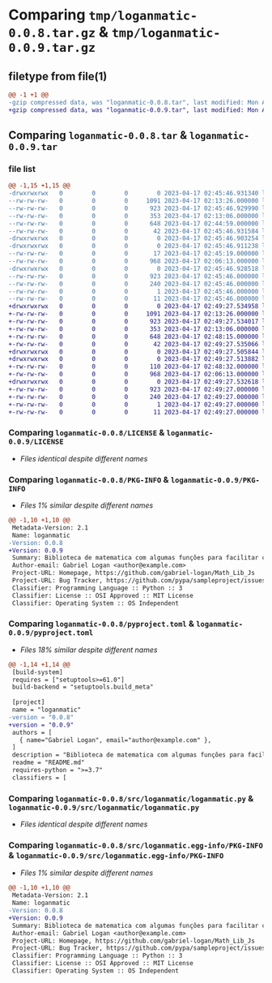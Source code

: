 # Comparing `tmp/loganmatic-0.0.8.tar.gz` & `tmp/loganmatic-0.0.9.tar.gz`

## filetype from file(1)

```diff
@@ -1 +1 @@
-gzip compressed data, was "loganmatic-0.0.8.tar", last modified: Mon Apr 17 02:45:46 2023, max compression
+gzip compressed data, was "loganmatic-0.0.9.tar", last modified: Mon Apr 17 02:49:27 2023, max compression
```

## Comparing `loganmatic-0.0.8.tar` & `loganmatic-0.0.9.tar`

### file list

```diff
@@ -1,15 +1,15 @@
-drwxrwxrwx   0        0        0        0 2023-04-17 02:45:46.931340 loganmatic-0.0.8/
--rw-rw-rw-   0        0        0     1091 2023-04-17 02:13:26.000000 loganmatic-0.0.8/LICENSE
--rw-rw-rw-   0        0        0      923 2023-04-17 02:45:46.929990 loganmatic-0.0.8/PKG-INFO
--rw-rw-rw-   0        0        0      353 2023-04-17 02:13:06.000000 loganmatic-0.0.8/README.md
--rw-rw-rw-   0        0        0      648 2023-04-17 02:44:59.000000 loganmatic-0.0.8/pyproject.toml
--rw-rw-rw-   0        0        0       42 2023-04-17 02:45:46.931584 loganmatic-0.0.8/setup.cfg
-drwxrwxrwx   0        0        0        0 2023-04-17 02:45:46.903254 loganmatic-0.0.8/src/
-drwxrwxrwx   0        0        0        0 2023-04-17 02:45:46.911238 loganmatic-0.0.8/src/loganmatic/
--rw-rw-rw-   0        0        0       17 2023-04-17 02:45:19.000000 loganmatic-0.0.8/src/loganmatic/__init__.py
--rw-rw-rw-   0        0        0      968 2023-04-17 02:06:13.000000 loganmatic-0.0.8/src/loganmatic/loganmatic.py
-drwxrwxrwx   0        0        0        0 2023-04-17 02:45:46.928518 loganmatic-0.0.8/src/loganmatic.egg-info/
--rw-rw-rw-   0        0        0      923 2023-04-17 02:45:46.000000 loganmatic-0.0.8/src/loganmatic.egg-info/PKG-INFO
--rw-rw-rw-   0        0        0      240 2023-04-17 02:45:46.000000 loganmatic-0.0.8/src/loganmatic.egg-info/SOURCES.txt
--rw-rw-rw-   0        0        0        1 2023-04-17 02:45:46.000000 loganmatic-0.0.8/src/loganmatic.egg-info/dependency_links.txt
--rw-rw-rw-   0        0        0       11 2023-04-17 02:45:46.000000 loganmatic-0.0.8/src/loganmatic.egg-info/top_level.txt
+drwxrwxrwx   0        0        0        0 2023-04-17 02:49:27.534958 loganmatic-0.0.9/
+-rw-rw-rw-   0        0        0     1091 2023-04-17 02:13:26.000000 loganmatic-0.0.9/LICENSE
+-rw-rw-rw-   0        0        0      923 2023-04-17 02:49:27.534017 loganmatic-0.0.9/PKG-INFO
+-rw-rw-rw-   0        0        0      353 2023-04-17 02:13:06.000000 loganmatic-0.0.9/README.md
+-rw-rw-rw-   0        0        0      648 2023-04-17 02:48:15.000000 loganmatic-0.0.9/pyproject.toml
+-rw-rw-rw-   0        0        0       42 2023-04-17 02:49:27.535066 loganmatic-0.0.9/setup.cfg
+drwxrwxrwx   0        0        0        0 2023-04-17 02:49:27.505844 loganmatic-0.0.9/src/
+drwxrwxrwx   0        0        0        0 2023-04-17 02:49:27.513882 loganmatic-0.0.9/src/loganmatic/
+-rw-rw-rw-   0        0        0      110 2023-04-17 02:48:32.000000 loganmatic-0.0.9/src/loganmatic/__init__.py
+-rw-rw-rw-   0        0        0      968 2023-04-17 02:06:13.000000 loganmatic-0.0.9/src/loganmatic/loganmatic.py
+drwxrwxrwx   0        0        0        0 2023-04-17 02:49:27.532618 loganmatic-0.0.9/src/loganmatic.egg-info/
+-rw-rw-rw-   0        0        0      923 2023-04-17 02:49:27.000000 loganmatic-0.0.9/src/loganmatic.egg-info/PKG-INFO
+-rw-rw-rw-   0        0        0      240 2023-04-17 02:49:27.000000 loganmatic-0.0.9/src/loganmatic.egg-info/SOURCES.txt
+-rw-rw-rw-   0        0        0        1 2023-04-17 02:49:27.000000 loganmatic-0.0.9/src/loganmatic.egg-info/dependency_links.txt
+-rw-rw-rw-   0        0        0       11 2023-04-17 02:49:27.000000 loganmatic-0.0.9/src/loganmatic.egg-info/top_level.txt
```

### Comparing `loganmatic-0.0.8/LICENSE` & `loganmatic-0.0.9/LICENSE`

 * *Files identical despite different names*

### Comparing `loganmatic-0.0.8/PKG-INFO` & `loganmatic-0.0.9/PKG-INFO`

 * *Files 1% similar despite different names*

```diff
@@ -1,10 +1,10 @@
 Metadata-Version: 2.1
 Name: loganmatic
-Version: 0.0.8
+Version: 0.0.9
 Summary: Biblioteca de matematica com algumas funções para facilitar calculos
 Author-email: Gabriel Logan <author@example.com>
 Project-URL: Homepage, https://github.com/gabriel-logan/Math_Lib_Js
 Project-URL: Bug Tracker, https://github.com/pypa/sampleproject/issues
 Classifier: Programming Language :: Python :: 3
 Classifier: License :: OSI Approved :: MIT License
 Classifier: Operating System :: OS Independent
```

### Comparing `loganmatic-0.0.8/pyproject.toml` & `loganmatic-0.0.9/pyproject.toml`

 * *Files 18% similar despite different names*

```diff
@@ -1,14 +1,14 @@
 [build-system]
 requires = ["setuptools>=61.0"]
 build-backend = "setuptools.build_meta"
 
 [project]
 name = "loganmatic"
-version = "0.0.8"
+version = "0.0.9"
 authors = [
   { name="Gabriel Logan", email="author@example.com" },
 ]
 description = "Biblioteca de matematica com algumas funções para facilitar calculos"
 readme = "README.md"
 requires-python = ">=3.7"
 classifiers = [
```

### Comparing `loganmatic-0.0.8/src/loganmatic/loganmatic.py` & `loganmatic-0.0.9/src/loganmatic/loganmatic.py`

 * *Files identical despite different names*

### Comparing `loganmatic-0.0.8/src/loganmatic.egg-info/PKG-INFO` & `loganmatic-0.0.9/src/loganmatic.egg-info/PKG-INFO`

 * *Files 1% similar despite different names*

```diff
@@ -1,10 +1,10 @@
 Metadata-Version: 2.1
 Name: loganmatic
-Version: 0.0.8
+Version: 0.0.9
 Summary: Biblioteca de matematica com algumas funções para facilitar calculos
 Author-email: Gabriel Logan <author@example.com>
 Project-URL: Homepage, https://github.com/gabriel-logan/Math_Lib_Js
 Project-URL: Bug Tracker, https://github.com/pypa/sampleproject/issues
 Classifier: Programming Language :: Python :: 3
 Classifier: License :: OSI Approved :: MIT License
 Classifier: Operating System :: OS Independent
```

